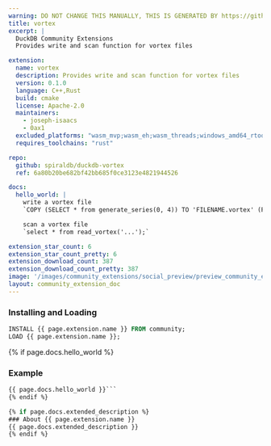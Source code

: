 ```yaml
---
warning: DO NOT CHANGE THIS MANUALLY, THIS IS GENERATED BY https://github/duckdb/community-extensions repository, check README there
title: vortex
excerpt: |
  DuckDB Community Extensions
  Provides write and scan function for vortex files

extension:
  name: vortex
  description: Provides write and scan function for vortex files
  version: 0.1.0
  language: C++,Rust
  build: cmake
  license: Apache-2.0
  maintainers:
    - joseph-isaacs
    - 0ax1
  excluded_platforms: "wasm_mvp;wasm_eh;wasm_threads;windows_amd64_rtools;windows_amd64_mingw;windows_amd64;linux_arm64"
  requires_toolchains: "rust"

repo:
  github: spiraldb/duckdb-vortex
  ref: 6a80b20be682bf42bb685f0ce3123e4821944526

docs:
  hello_world: |
    write a vortex file
    `COPY (SELECT * from generate_series(0, 4)) TO 'FILENAME.vortex' (FORMAT VORTEX);`

    scan a vortex file
    `select * from read_vortex('...');`

extension_star_count: 6
extension_star_count_pretty: 6
extension_download_count: 387
extension_download_count_pretty: 387
image: '/images/community_extensions/social_preview/preview_community_extension_vortex.png'
layout: community_extension_doc
---
```


### Installing and Loading
```sql
INSTALL {{ page.extension.name }} FROM community;
LOAD {{ page.extension.name }};
```

{% if page.docs.hello_world %}
### Example
```sql
{{ page.docs.hello_world }}```
{% endif %}

{% if page.docs.extended_description %}
### About {{ page.extension.name }}
{{ page.docs.extended_description }}
{% endif %}


